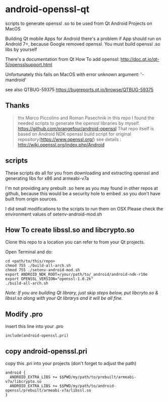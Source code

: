# android-openssl-qt
scripts to generate openssl .so to be used from Qt Android Projects on MacOS

Building Qt mobile Apps for Android there's a problem if App should run on Android 7+, because Google removed openssl.
You must build openssl .so libs by yourself

There's a documentation from Qt How To add openssl:
http://doc.qt.io/qt-5/opensslsupport.html 

Unfortunately this fails on MacOS with error 
unknown argument: '-mandroid'

see also QTBUG-59375  https://bugreports.qt.io/browse/QTBUG-59375 

## Thanks
>thx Marco Piccolino and Roman Pasechnik
>in this repo I found the needed scripts to generate the openssl libraries by myself.
>https://github.com/orangefour/android-openssl 
>That repo itself is based on Android NDK openssl build script for original repository(https://www.openssl.org/)
>see details : http://wiki.openssl.org/index.php/Android 

## scripts
These scripts do all for you from downloading and extracting openssl and generating libs for x86 and armeabi-v7a

I'm not providing any prebuilt .so here as you may found in other repos at github,
because this would be a security hole to embed .so you don't have built from origin sources.

I did small modifications to the scripts to run them on OSX
Please check the environment values of setenv-android-mod.sh

## How To create libssl.so and libcrypto.so
Clone this repo to a location you can refer to from your Qt projects.

Open Terminal and do:

```
cd <path/to/this/repo>
chmod 755 ./build-all-arch.sh
chmod 755 ./setenv-android-mod.sh
export ANDROID_NDK_ROOT=/your/path/to/_android/android-ndk-r10e
export OPENSSL_VERSION="openssl-1.0.2k"
./build-all-arch.sh
```
*Note: If you are building Qt library, just skip steps below, put libcryto.so & libssl.so along with your Qt librarys and it will be all fine.*
## Modify .pro
insert this line into your .pro

```
include(android-openssl.pri)
```

## copy android-openssl.pri
copy this .pri into your projects (don't forget to adjust the path)

```
android {
  ANDROID_EXTRA_LIBS += $$PWD/my/path/to/prebuilt/armeabi-v7a/libcrypto.so
  ANDROID_EXTRA_LIBS += $$PWD/my/path/to/android-openssl/prebuilt/armeabi-v7a/libssl.so
}
```
